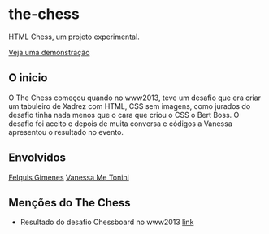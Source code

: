 the-chess
=========

HTML Chess, um projeto experimental.

[Veja uma demonstração](http://www.vanessametonini.com.br/chess/)

## O inicio
O The Chess começou quando no www2013, teve um desafio que era criar um tabuleiro de Xadrez com HTML, CSS sem imagens, como jurados do desafio tinha nada menos que o cara que criou o CSS o Bert Boss. O desafio foi aceito e depois de muita conversa e códigos a Vanessa apresentou o resultado no evento.

## Envolvidos

[Felquis Gimenes](http://github.com/felquis)
[Vanessa Me Tonini](http://github.com/vanessametonini)

## Menções do The Chess
* Resultado do desafio Chessboard no www2013 [link](http://www2013.org/2013/05/14/css-challenge-see-the-results/)